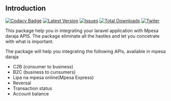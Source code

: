 ## Introduction

[![Codacy Badge](https://api.codacy.com/project/badge/Grade/414b845bd4ec44a1894d4f7a7499c227)](https://app.codacy.com/app/gathuku/laravel_mpesa?utm_source=github.com&utm_medium=referral&utm_content=gathuku/laravel_mpesa&utm_campaign=Badge_Grade_Dashboard)
[![Latest Version](https://img.shields.io/github/release/gathuku/laravel_mpesa.svg?style=flat-square)](https://github.com/gathuku/laravel_mpesa/releases)
[![Issues](https://img.shields.io/github/issues/gathuku/laravel_mpesa.svg?style=flat-square)](https://github.com/gathuku/laravel_mpesa/issues)
[![Total Downloads](https://img.shields.io/packagist/dt/gathuku/laravelmpesa.svg?style=flat-square)](https://packagist.org/packages/gathuku/laravelmpesa)
[![Twiter](https://img.shields.io/twitter/url/https/github.com/gathuku/laravel_mpesa.svg?style=social?style=social)](https://twitter.com/Gathukumose)



This package help you in integrating your laravel application with Mpesa daraja APIS. The package eliminate all the hastles and let you concetrate with what is important.

The package will help you integrating the following APIs, available in mpesa daraja

- C2B (consumer to business)
- B2C (business to cunsumers)
- Lipa na mpesa online(Mpesa Express)
- Reversal
- Transaction status
- Account balance
